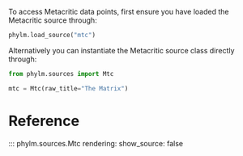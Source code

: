 To access Metacritic data points, first ensure you have loaded the Metacritic source
through:

```python
phylm.load_source("mtc")
```

Alternatively you can instantiate the Metacritic source class directly through:

```python
from phylm.sources import Mtc

mtc = Mtc(raw_title="The Matrix")
```

# Reference

::: phylm.sources.Mtc
    rendering:
      show_source: false
